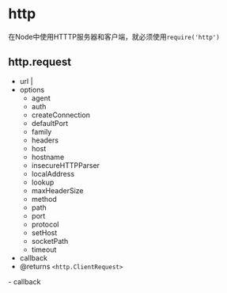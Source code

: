 # http
在Node中使用HTTTP服务器和客户端，就必须使用`require('http')`
## http.request
- url
<string> | <URL>
- options
  - agent
  - auth
  - createConnection
  - defaultPort
  - family
  - headers
  - host
  - hostname
  - insecureHTTPParser
  - localAddress
  - lookup
  - maxHeaderSize
  - method
  - path
  - port
  - protocol
  - setHost
  - socketPath
  - timeout
- callback
- @returns `<http.ClientRequest>`
<object>
- callback
